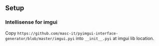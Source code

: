 ## Setup

### Intellisense for imgui
Copy `https://github.com/masc-it/pyimgui-interface-generator/blob/master/imgui.pyi` into `__init__.pyi` at imgui lib location.